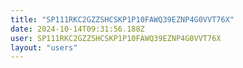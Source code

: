 ```yaml
---
title: "SP111RKC2GZZSHCSKP1P10FAWQ39EZNP4G0VVT76X"
date: 2024-10-14T09:31:56.188Z
user: SP111RKC2GZZSHCSKP1P10FAWQ39EZNP4G0VVT76X
layout: "users"
---
```

    